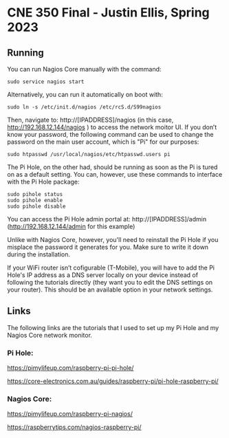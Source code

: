 # CNE 350 Final - Justin Ellis, Spring 2023

## Running

You can run Nagios Core manually with the command:

```
sudo service nagios start
```

Alternatively, you can run it automatically on boot with:

```
sudo ln -s /etc/init.d/nagios /etc/rcS.d/S99nagios
```

Then, navigate to: http://[IPADDRESS]/nagios (in this case, http://192.168.12.144/nagios
) to access the network moitor UI. If you don’t know your password, the following command can be used to change the password on the main user account, which is "Pi" for our purposes:

```
sudo htpasswd /usr/local/nagios/etc/htpasswd.users pi
```

The Pi Hole, on the other had, should be running as soon as the Pi is tured on as a default setting.  You can, however, use these commands to interface with the Pi Hole package:

```
sudo pihole status
sudo pihole enable
sudo pihole disable
```

You can access the Pi Hole admin portal at: http://[IPADDRESS]/admin (http://192.168.12.144/admin for this example)

Unlike with Nagios Core, however, you'll need to reinstall the Pi Hole if you misplace the password it generates for you. Make sure to write it down during the installation.

If your WiFi router isn’t cofigurable (T-Mobile), you will have to add the Pi Hole's IP address as a DNS server locally on your device instead of following the tutorials directly (they want you to edit the DNS settings on your router). This should be an available option in your network settings.

## Links

The following links are the tutorials that I used to set up my Pi Hole and my Nagios Core network monitor.

### Pi Hole:
https://pimylifeup.com/raspberry-pi-pi-hole/

https://core-electronics.com.au/guides/raspberry-pi/pi-hole-raspberry-pi/

### Nagios Core:
https://pimylifeup.com/raspberry-pi-nagios/

https://raspberrytips.com/nagios-raspberry-pi/
